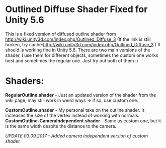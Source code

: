 # Outlined Diffuse Shader Fixed for Unity 5.6
This is a fixed version of diffused outline shader from http://wiki.unity3d.com/index.php/Outlined_Diffuse_3
(If the link is still broken, try cache:http://wiki.unity3d.com/index.php/Outlined_Diffuse_3 )
It should is working fine in Unity 5.6.
There are two main versions of the shader, I use them for different objects, sometimes the custom one works best and sometimes the regular one. Just try out both of them :)


# Shaders:                         
**RegularOutline.shader** - Just an updated version of the shader from the wiki page, may still work in weird ways => if so, use custom one.

**CustomOutline.shader** - My personal take on the outline shader. It increases the size of the vertex instead of working with normals.      
**CustomOutline-CameraIndependent.shader** - Same as custom one, but it is the same width despite the distance to the camera.               

*UPDATE 03.09.2017 - Added camera independent version of custom shader.*
